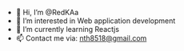 - 👋 Hi, I’m @RedKAa
- 👀 I’m interested in Web application development
- 🌱 I’m currently learning Reactjs
- 📫 Contact me via: nth8518@gmail.com

<!---
RedKAa/RedKAa is a ✨ special ✨ repository because its `README.md` (this file) appears on your GitHub profile.
You can click the Preview link to take a look at your changes.
--->

